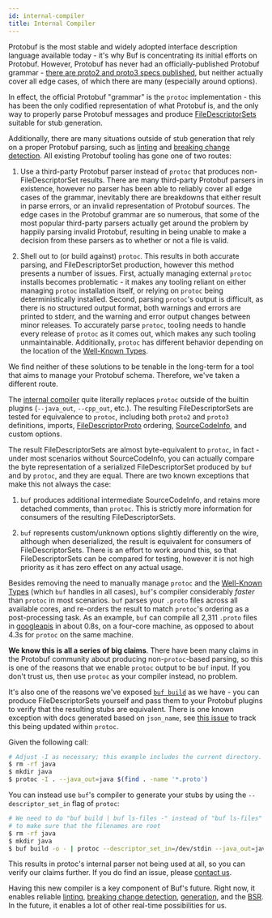 ```yaml
---
id: internal-compiler
title: Internal Compiler
---
```


Protobuf is the most stable and widely adopted interface description language available
today - it's why Buf is concentrating its initial efforts on Protobuf. However, Protobuf
has never had an officially-published Protobuf grammar - [there are proto2 and proto3
specs published](https://developers.google.com/protocol-buffers/docs/reference/proto3-spec),
but neither actually cover all edge cases, of which there are many (especially around options).

In effect, the official Protobuf "grammar" is the `protoc` implementation - this has been the
only codified representation of what Protobuf is, and the only way to properly parse Protobuf
messages and produce [FileDescriptorSets](https://github.com/protocolbuffers/protobuf/blob/master/src/google/protobuf/descriptor.proto)
suitable for stub generation.

Additionally, there are many situations outside of stub generation that rely on a proper
Protobuf parsing, such as [linting](../lint/overview.md) and [breaking change detection](../breaking/overview.md).
All existing Protobuf tooling has gone one of two routes:

  1. Use a third-party Protobuf parser instead of `protoc` that produces non-FileDescriptorSet results.
     There are many third-party Protobuf parsers in existence, however no parser has been able to
     reliably cover all edge cases of the grammar, inevitably there are breakdowns that either result
     in parse errors, or an invalid representation of Protobuf sources. The edge cases in the Protobuf
     grammar are so numerous, that some of the most popular third-party parsers actually get around the
     problem by happily parsing invalid Protobuf, resulting in being unable to make a decision from these
     parsers as to whether or not a file is valid.

  2. Shell out to (or build against) `protoc`. This results in both accurate parsing, and FileDescriptorSet
     production, however this method presents a number of issues. First, actually managing external `protoc`
     installs becomes problematic - it makes any tooling reliant on either managing `protoc` installation
     itself, or relying on `protoc` being deterministically installed. Second, parsing `protoc`'s output is
     difficult, as there is no structured output format, both warnings and errors are printed to stderr, and
     the warning and error output changes between minor releases. To accurately parse `protoc`, tooling needs
     to handle every release of `protoc` as it comes out, which makes any such tooling unmaintainable.
     Additionally, `protoc` has different behavior depending on the location of the [Well-Known Types](https://developers.google.com/protocol-buffers/docs/reference/google.protobuf).

We find neither of these solutions to be tenable in the long-term for a tool that aims to manage your
Protobuf schema. Therefore, we've taken a different route.

The [internal compiler](https://godoc.org/github.com/jhump/protoreflect/desc/protoparse) quite literally replaces
`protoc` outside of the builtin plugins (`--java_out`, `--cpp_out`, etc.). The resulting FileDescriptorSets
are tested for equivalence to `protoc`, including both `proto2` and `proto3` definitions, imports,
[FileDescriptorProto](https://github.com/protocolbuffers/protobuf/blob/master/src/google/protobuf/descriptor.proto) ordering,
[SourceCodeInfo](https://github.com/protocolbuffers/protobuf/blob/master/src/google/protobuf/descriptor.proto), and custom options.

The result FileDescriptorSets are almost byte-equivalent to `protoc`, in fact - under most scenarios without
SourceCodeInfo, you can actually compare the byte representation of a serialized FileDescriptorSet
produced by `buf` and by `protoc`, and they are equal. There are two known exceptions that make this not always
the case:

  1. `buf` produces additional intermediate SourceCodeInfo, and retains more
     detached comments, than `protoc`. This is strictly more information for consumers
     of the resulting FileDescriptorSets.

  2. `buf` represents custom/unknown options slightly differently on the wire, although
     when deserialized, the result is equivalent for consumers of FileDescriptorSets.
     There is an effort to work around this, so that FileDescriptorSets can be compared
     for testing, however it is not high priority as it has zero effect on any actual usage.

Besides removing the need to manually manage `protoc` and the [Well-Known Types](https://developers.google.com/protocol-buffers/docs/reference/google.protobuf)
(which `buf` handles in all cases), `buf`'s compiler considerably *faster* than `protoc` in most scenarios. `buf` parses your `.proto`
files across all available cores, and re-orders the result to match `protoc`'s ordering as a post-processing task.
As an example, `buf` can compile all 2,311 `.proto` files in [googleapis](https://github.com/googleapis/googleapis)
in about 0.8s, on a four-core machine, as opposed to about 4.3s for `protoc` on the same machine.

**We know this is all a series of big claims**. There have been many claims in the Protobuf community about producing
non-`protoc`-based parsing, so this is one of the reasons that we enable `protoc` output to be `buf` input. If you
don't trust us, then use `protoc` as your compiler instead, no problem.

It's also one of the reasons we've exposed [`buf build`](../build/usage.md) as we have - you can produce
FileDescriptorSets yourself and pass them to your Protobuf plugins to verify that the resulting stubs are
equivalent. There is one known exception with docs generated based on `json_name`, see [this
issue](https://github.com/protocolbuffers/protobuf/issues/5587) to track this being updated within `protoc`.

Given the following call:

```sh
# Adjust -I as necessary; this example includes the current directory.
$ rm -rf java
$ mkdir java
$ protoc -I . --java_out=java $(find . -name '*.proto')
```

You can instead use `buf`'s compiler to generate your stubs by using the `--descriptor_set_in` flag of `protoc`:

```sh
# We need to do "buf build | buf ls-files -" instead of "buf ls-files"
# to make sure that the filenames are root
$ rm -rf java
$ mkdir java
$ buf build -o - | protoc --descriptor_set_in=/dev/stdin --java_out=java $(buf ls-files)
```

This results in protoc's internal parser not being used at all, so you can verify our claims further. If you do find
an issue, please [contact us](../contact.md).

Having this new compiler is a key component of Buf's future. Right now, it enables reliable [linting](../lint/overview.md),
[breaking change detection](../breaking/overview.md), [generation](../generate/usage.md), and the [BSR](../bsr/overview.md).
In the future, it enables a lot of other real-time possibilities for us.
